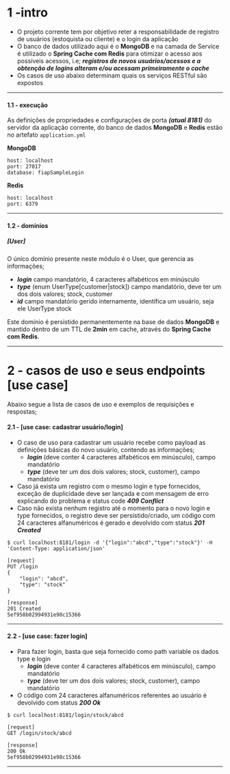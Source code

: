 # 1 -intro

- O projeto corrente tem por objetivo reter a responsabilidade de registro de usuários (estoquista ou cliente) e o login da aplicação
- O banco de dados utilizado aqui é o **MongoDB** e na camada de Service é utilizado o **Spring Cache com Redis** para otimizar o acesso aos possíveis acessos, i.e; ***registros de novos usuários/acessos e a obtenção de logins alteram e/ou acessam primeiramente o cache***
- Os casos de uso abaixo determinam quais os serviços RESTful são expostos

---

#### 1.1 - execução

As definições de propriedades e configurações de porta ***(atual 8181)*** do servidor da aplicação corrente, do banco de dados **MongoDB** e **Redis** estão no artefato ```application.yml```

**MongoDB**

    host: localhost
    port: 27017
    database: fiapSampleLogin

**Redis**

    host: localhost
    port: 6379

---

#### 1.2 - domínios

##### ***[User]***
O único domínio presente neste módulo é o User, que gerencia as informações;
- ***login*** campo mandatório, 4 caracteres alfabéticos em minúsculo
- ***type*** (enum UserType[customer|stock]) campo mandatório, deve ter um dos dois valores; stock, customer
- ***id*** campo mandatório gerido internamente, identifica um usuário, seja ele UserType stock  

Este domínio é persistido permanentemente na base de dados **MongoDB** e mantido dentro de um TTL de **2min** em cache, através do **Spring Cache com Redis**.

---

# 2 - casos de uso e seus endpoints [use case]

Abaixo segue a lista de casos de uso e exemplos de requisições e respostas;  

#### 2.1 - [use case: cadastrar usuário/login]
- O caso de uso para cadastrar um usuário recebe como payload as definições básicas do novo usuário, contendo as informações;
    - ***login*** (deve conter 4 caracteres alfabéticos em minúsculo), campo mandatório
    - ***type*** (deve ter um dos dois valores; stock, customer), campo mandatório
- Caso já exista um registro com o mesmo login e type fornecidos, exceção de duplicidade deve ser lançada e com mensagem de erro explicando do problema e status code ***409 Conflict***
- Caso não exista nenhum registro até o momento para o novo login e type fornecidos, o registro deve ser persistido/criado, um código com 24 caracteres alfanuméricos é gerado e devolvido com status ***201 Created***

```$ curl localhost:8181/login -d '{"login":"abcd","type":"stock"}' -H 'Content-Type: application/json' ```

```
[request]
PUT /login
{
    "login": "abcd",
    "type": "stock"
}

[response]
201 Created
5ef958b02994931e98c15366
```

---

#### 2.2 - [use case: fazer login]
- Para fazer login, basta que seja fornecido como path variable os dados type e login
    - ***login*** (deve conter 4 caracteres alfabéticos em minúsculo), campo mandatório
    - ***type*** (deve ter um dos dois valores; stock, customer), campo mandatório
- O código com 24 caracteres alfanuméricos referentes ao usuário é devolvido com status ***200 Ok***

```$ curl localhost:8181/login/stock/abcd```

```
[request]
GET /login/stock/abcd

[response]
200 Ok
5ef958b02994931e98c15366
```

---
